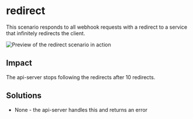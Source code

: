 # redirect

This scenario responds to all webhook requests with a redirect to a service that infinitely redirects the client.

![Preview of the redirect scenario in action](../../assets/redirect.gif)

## Impact

The api-server stops following the redirects after 10 redirects.

## Solutions

* None - the api-server handles this and returns an error
